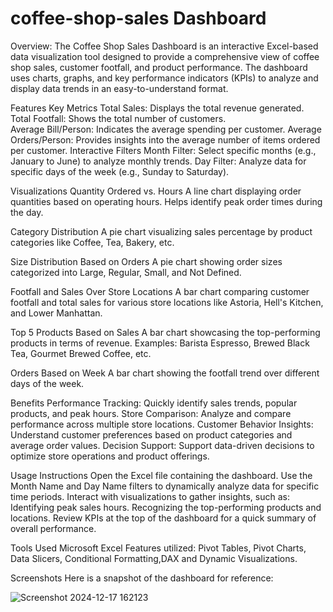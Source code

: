 # coffee-shop-sales Dashboard

Overview:
The Coffee Shop Sales Dashboard is an interactive Excel-based data visualization tool designed to provide a comprehensive view of coffee shop sales, customer footfall, and product performance. The dashboard uses charts, graphs, and key performance indicators (KPIs) to analyze and display data trends in an easy-to-understand format.

Features
Key Metrics
Total Sales: Displays the total revenue generated.   
Total Footfall: Shows the total number of customers.  
Average Bill/Person: Indicates the average spending per customer.
Average Orders/Person: Provides insights into the average number of items ordered per customer.
Interactive Filters
Month Filter: Select specific months (e.g., January to June) to analyze monthly trends.
Day Filter: Analyze data for specific days of the week (e.g., Sunday to Saturday).

Visualizations
Quantity Ordered vs. Hours
A line chart displaying order quantities based on operating hours.
Helps identify peak order times during the day.

Category Distribution
A pie chart visualizing sales percentage by product categories like Coffee, Tea, Bakery, etc.

Size Distribution Based on Orders
A pie chart showing order sizes categorized into Large, Regular, Small, and Not Defined.

Footfall and Sales Over Store Locations
A bar chart comparing customer footfall and total sales for various store locations like Astoria, Hell's Kitchen, and Lower Manhattan.

Top 5 Products Based on Sales
A bar chart showcasing the top-performing products in terms of revenue.
Examples: Barista Espresso, Brewed Black Tea, Gourmet Brewed Coffee, etc.

Orders Based on Week
A bar chart showing the footfall trend over different days of the week.

Benefits
Performance Tracking: Quickly identify sales trends, popular products, and peak hours.
Store Comparison: Analyze and compare performance across multiple store locations.
Customer Behavior Insights: Understand customer preferences based on product categories and average order values.
Decision Support: Support data-driven decisions to optimize store operations and product offerings.

Usage Instructions
Open the Excel file containing the dashboard.
Use the Month Name and Day Name filters to dynamically analyze data for specific time periods.
Interact with visualizations to gather insights, such as:
  Identifying peak sales hours.
  Recognizing the top-performing products and locations.
Review KPIs at the top of the dashboard for a quick summary of overall performance.

Tools Used
Microsoft Excel
Features utilized: Pivot Tables, Pivot Charts, Data Slicers, Conditional Formatting,DAX and Dynamic Visualizations.

Screenshots
Here is a snapshot of the dashboard for reference:

![Screenshot 2024-12-17 162123](https://github.com/user-attachments/assets/aabd1082-836a-45aa-ba6b-3ba610daf33f)


